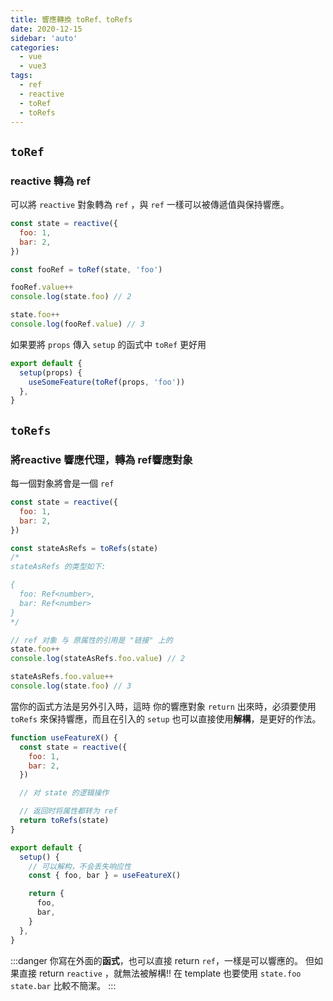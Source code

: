 ```yaml
---
title: 響應轉換 toRef、toRefs
date: 2020-12-15
sidebar: 'auto'
categories:
  - vue
  - vue3
tags:
  - ref
  - reactive
  - toRef
  - toRefs
---
```


## `toRef`

### **reactive** 轉為 **ref**

可以將 `reactive` 對象轉為 `ref` ，與 `ref` 一樣可以被傳遞值與保持響應。

```js
const state = reactive({
  foo: 1,
  bar: 2,
})

const fooRef = toRef(state, 'foo')

fooRef.value++
console.log(state.foo) // 2

state.foo++
console.log(fooRef.value) // 3
```

如果要將 `props` 傳入 `setup` 的函式中 `toRef` 更好用

```js
export default {
  setup(props) {
    useSomeFeature(toRef(props, 'foo'))
  },
}
```

## `toRefs`

### 將**reactive** 響應代理，轉為 **ref**響應對象

每一個對象將會是一個 `ref`

```js
const state = reactive({
  foo: 1,
  bar: 2,
})

const stateAsRefs = toRefs(state)
/*
stateAsRefs 的类型如下:

{
  foo: Ref<number>,
  bar: Ref<number>
}
*/

// ref 对象 与 原属性的引用是 "链接" 上的
state.foo++
console.log(stateAsRefs.foo.value) // 2

stateAsRefs.foo.value++
console.log(state.foo) // 3
```

當你的函式方法是另外引入時，這時 你的響應對象 `return` 出來時，必須要使用 `toRefs` 來保持響應，而且在引入的 `setup` 也可以直接使用**解構**，是更好的作法。

```js {10,16}
function useFeatureX() {
  const state = reactive({
    foo: 1,
    bar: 2,
  })

  // 对 state 的逻辑操作

  // 返回时将属性都转为 ref
  return toRefs(state)
}

export default {
  setup() {
    // 可以解构，不会丢失响应性
    const { foo, bar } = useFeatureX()

    return {
      foo,
      bar,
    }
  },
}
```

:::danger
你寫在外面的**函式**，也可以直接 return `ref`，一樣是可以響應的。
但如果直接 return `reactive` ，就無法被解構!! 在 template 也要使用 `state.foo` `state.bar` 比較不簡潔。
:::
